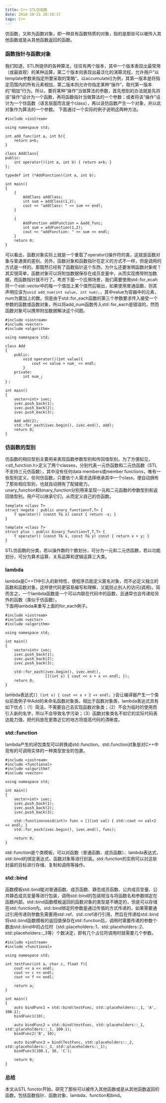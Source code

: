 ```yaml
---
title: C++ STL仿函数
date: 2016-10-21 20:10:17
tags: C++
---
```

仿函数，又称为函数对象，即一种具有函数特质的对象，指的是那些可以被传入其他函数或是从其他函数返回的函数。
<!--more-->
### 函数指针与函数对象
我们知道，STL所提供的各种算法，往往有两个版本，其中一个版本表现出最常用（或最直观）的某种运算，第二个版本则表现出最泛化的演算流程，允许用户“以template参数来指定所要采取的策略”。以accumulate()为例，其第一版本是将指定范围内的所有元素相加，第二版本则允许你指定某种“操作”，取代第一版本的“相加”行为。所以，要将某种“操作”当做算法的参数，首先想到的办法就是先将该“操作”设计为一个函数，再将函数指针当做算法的一个参数；或者将该“操作”设计为一个仿函数（语言层面而言是个class），再以该仿函数产生一个对象，并以此对象作为算法的一个参数。      下面通过一个实际的例子说明这两种方法。   

	#include <iostream>
	
	using namespace std;
	
	int add_func(int a, int b){
    	return a+b;
	}
	
	class AddClass{
	public:
       	int operator()(int a, int b) { return a+b; }
	};

	typedef int (*AddFunction)(int a, int b);

	int main()
	{
		{
			AddClass addClass;
			int sum = addClass(1,2);
			cout << "addClass: " << sum << endl;
		}
		
		{
			AddFunction addFunction = &add_func;
			int sum = addFunction(1,2);
			cout << "addFunction: " << sum << endl;
		}
		return 0;
	}
可以看出，函数对象实际上就是一个重载了operator()操作符的类，这就是函数对象与普通类的差别。另外，函数对象和函数指针在定义的方式不一样，但是调用的方式是一样的。那既然已经有了函数指针这个东西，为什么还要发明函数对象呢？其实很简单，函数对象可以将附加数据保存在成员变量中，从而实现携带附加数据，而函数指针就不行了。考虑下面一个应用场景，我们需要使用std::for\_ecah将一个std::vector中的每一个值加上某个值然后输出，如果使用普通函数，则其声明应该为`void add_num(int value, int num);`，其中value为容器中的元素，num为要加上的数。但是由于std::for\_each函数的第三个参数要求传入接受一个参数的函数或函数对象，所以将add\_num函数传入std::for\_each是错误的，然而函数对象可以携带附加数据解决这个问题。   

	#include <iostream>
	#include <vector>
	#include <algorithm>
	
	using namespace std;

	class Add
	{
		public:
			void operator()(int value){
				cout << value + num_ << endl;
			}
		private:
			int num_;
	}；
	
	int main()
	{
		vector<int> ivec;
		ivec.push_back(1);
		ivec.push_back(2);
		ivec.push_back(3);

		Add add(2);
		std::for_each(ivec.begin(), ivec.end(), add);
		return 0;
	}
### 仿函数的型别
仿函数的相应型别主要用来表现函数参数型别和传回值型别。为了方便起见，<stl\_function.h>定义了两个classes，分别代表一元仿函数和二元仿函数（STL不支持三元仿函数），其中没有任何data members或member functions，唯有一些型别定义，任何仿函数，只要依个人需求选择继承其中一个class，便自动拥有了那些相应型别，也就自动拥有了配接能力。    
unary\_function和binary\_function分别用来呈现一元和二元函数的参数型别和返回值型别。用户可以继承它们，从而定义自己的仿函数。   

	template <class T>
	struct negate : public unary_function<T,T> {
		T operator() (const T& x) const { return -x; }
	}

	template <class T>
	struct plus : public binary_function<T,T,T> {
		T operator() (const T& x, const T& y) const { return x + y; }
	}
STL仿函数的分类，若以操作数的个数划分，可分为一元和二元仿函数，若以功能划分，可分为算术运算、关系运算和逻辑运算三大类。     
### lambda
lambda是C++11中引入的新特性，使程序员能定义匿名对象，而不必定义独立的函数和函数对象，这样使代码更容易编写和理解，又能防止别人的访问(调用)。简而言之，一个lambda函数是一个可以内联在代码中的函数，且通常也会传递给另外的函数（类似于仿函数）。    
下面用lambda来重写上面的for\_each例子。  

	#include <iostream>
	#include <vector>
	#include <algorithm>
	
	using namespace std;	
	
	int main()
	{
		vector<int> ivec;
		ivec.push_back(1);
		ivec.push_back(2);
		ivec.push_back(3);

		std::for_each(ivec.begin(), ivec.end(),
					  [](int x) { cout << x + x << endl; });
		return 0;
	}  
lambda表达式`[] (int x) { cout << x + 2 << endl; }`会让编译器产生一个类似前面例子中Add的未命名函数对象类。相比于函数对象类，lambda表达式具有如下优点：（1）简洁，不需要自己去实现函数对象类；（2）不会为临时的使用而引入新的名字，所以不会导致名字污染；（3）函数对象类名不如它的实际代码表达能力强，把代码放在更靠近它的地方将提高代码的清晰度。    
### std::function
lambda产生的闭包类型可以转换成std::function。std::function对象是对C++中现有的可调用实体的一种类型安全的包裹。  
	
	#include <iostream>
	#include <functional>
	#include <algorithm?
	#include <vector>
	
	using namespace std;
	
	int main()
	{
		vector<int> ivec;
		ivec.push_back(1);
		ivec.push_back(2);
		ivec.push_back(3);

		std::function<void(int)> func = [](int val) { std::cout << val+2 << endl; }
		std::for_each(ivec.begin(), ivec.end(), func);
		
		return 0;
	}
std::function是个类模板，可以对函数（普通函数、成员函数）、lambda表达式、std::bind的绑定表达式、函数对象等进行封装。std::function的实例可以对这些封装的目标进行存储、复制和调用等操作。  
### std::bind
函数模板std::bind能对普通函数、成员函数、静态成员函数、公共成员变量、公共静态成员变量等进行包装，调用std::bind的包装相当与将函数名和参数绑定在函数内部。std::bind函数模板返回的函数对象的类型是不确定的，但是可以存储在std::function内。std::bind绑定的参数是通过传值的方式传递的，如果需要通过引用传递则参数先需要用std::ref、std::cref进行引用，然后在传递给std::bind 将std::bind函数模板的返回值保存在std::function后，调用时需要传递的参数个数由std::bind中的占位符（std::placeholders::1、std::placeholders::2、std::placeholders::_3等）个数决定，即有几个占位符调用时就需要几个参数。     
	
	#include <iostream>
	#include <functional>
	
	using namespace std;
	
	int testFunc(int a, char c, float f){
		cout << a << endl;
		cout << c << endl;
		cout << f << endl;

		return a;
	}
	
	int main()
	{
		auto bindFunc1 = std::bind(testFunc, std::placeholders::_1, 'A', 100.1);
		bindFunc1(10);
		
		auto bindFunc2 = std::bind(testFunc, std::placeholders::_1, std::placeholders::_1, 100.1);
		bindFunc2('B', 10);

		auto bindFunc3 = bind(TestFunc, std::placeholders::_2, std::placeholders::_3, std::placeholders::_1);
    	bindFunc3(100.1, 30, 'C');

		return 0;
	}

### 总结
本文从STL functor开始，研究了那些可以被传入其他函数或是从其他函数返回的函数，包括函数指针、函数对象、lambda、function和bind。
